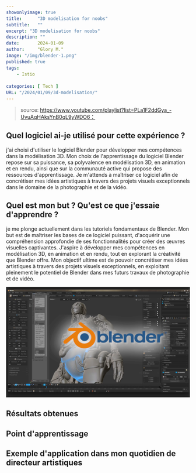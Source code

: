 ```yaml
---
showonlyimage: true
title:      "3D modelisation for noobs"
subtitle:   ""
excerpt: "3D modelisation for noobs"
description: ""
date:       2024-01-09
author:     "Glory M."
image: "/img/blender-1.png"
published: true 
tags:
    - Istio 

categories: [ Tech ]
URL: "/2024/01/09/3d-modelisation/"
---
```


> source: https://www.youtube.com/playlist?list=PLa1F2ddGya_-UvuAqHAksYnB0qL9yWDO6：
<!--more-->
## Quel logiciel ai-je utilisé pour cette expérience ? 
j'ai choisi d'utiliser le logiciel Blender pour développer mes compétences dans la modélisation 3D. Mon choix de l'apprentissage du logiciel Blender repose sur sa puissance, sa polyvalence en modélisation 3D, en animation et en rendu, ainsi que sur la communauté active qui propose des ressources d'apprentissage. Je m'attends à maîtriser ce logiciel afin de concrétiser mes idées artistiques à travers des projets visuels exceptionnels dans le domaine de la photographie et de la vidéo.


## Quel est mon but ? Qu'est ce que j'essaie d'apprendre ? 
je me plonge actuellement dans les tutoriels fondamentaux de Blender. Mon but est de maîtriser les bases de ce logiciel puissant, d'acquérir une compréhension approfondie de ses fonctionnalités pour créer des œuvres visuelles captivantes. J'aspire à développer mes compétences en modélisation 3D, en animation et en rendu, tout en explorant la créativité que Blender offre. Mon objectif ultime est de pouvoir concrétiser mes idées artistiques à travers des projets visuels exceptionnels, en exploitant pleinement le potentiel de Blender dans mes futurs travaux de photographie et de vidéo.

![Gateway](/img/blender-2.png) 

## Résultats obtenues
## Point d'apprentissage
## Exemple d'application dans mon quotidien de directeur artistiques
  

